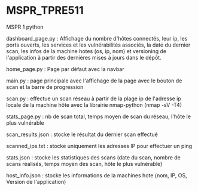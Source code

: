 # MSPR_TPRE511
 MSPR 1 python

dashboard_page.py : Affichage du nombre d'hôtes connectés, leur ip, les ports ouverts, les services et les vulnérabilités associés, la date du dernier scan, les infos de la machine hotes (os, ip, nom) et versioning de l'application à partir des dernières mises à jours dans le dépôt.

home_page.py : Page par défaut avec la navbar

main.py : page principale avec l'affichage de la page avec le bouton de scan et la barre de progression

scan.py : effectue un scan réseau à partir de la plage ip de l'adresse ip locale de la machine hôte avec la librairie nmap-python (nmap -sV -T4)

stats_page.py : nb de scan total, temps moyen de scan du réseau, l'hôte le plus vulnérable

scan_results.json : stocke le résultat du dernier scan effectué

scanned_ips.txt : stocke uniquement les adresses IP pour effectuer un ping

stats.json : stocke les statistiques des scans (date du scan, nombre de scans réalisés, temps moyen des scan, hôte le plus vulnérable)

host_info.json : stocke les informations de la machines hote (nom, IP, OS, Version de l'application)